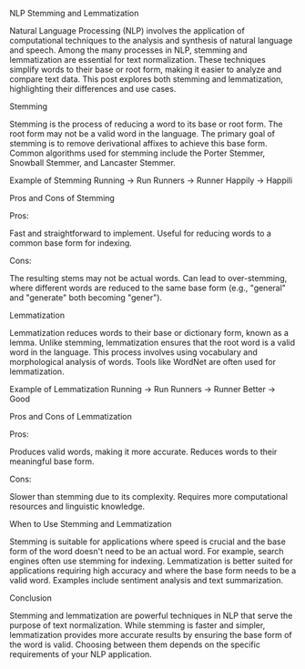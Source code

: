 NLP Stemming and Lemmatization


Natural Language Processing (NLP) involves the application of computational techniques to the analysis and synthesis of natural language and speech. Among the many processes in NLP, stemming and lemmatization are essential for text normalization. These techniques simplify words to their base or root form, making it easier to analyze and compare text data. This post explores both stemming and lemmatization, highlighting their differences and use cases.


Stemming


Stemming is the process of reducing a word to its base or root form. The root form may not be a valid word in the language. The primary goal of stemming is to remove derivational affixes to achieve this base form. Common algorithms used for stemming include the Porter Stemmer, Snowball Stemmer, and Lancaster Stemmer.

Example of Stemming
Running -> Run
Runners -> Runner
Happily -> Happili

Pros and Cons of Stemming

Pros:

Fast and straightforward to implement.
Useful for reducing words to a common base form for indexing.


Cons:

The resulting stems may not be actual words.
Can lead to over-stemming, where different words are reduced to the same base form (e.g., "general" and "generate" both becoming "gener").

Lemmatization

Lemmatization reduces words to their base or dictionary form, known as a lemma. Unlike stemming, lemmatization ensures that the root word is a valid word in the language. This process involves using vocabulary and morphological analysis of words. Tools like WordNet are often used for lemmatization.

Example of Lemmatization
Running -> Run
Runners -> Runner
Better -> Good

Pros and Cons of Lemmatization


Pros:

Produces valid words, making it more accurate.
Reduces words to their meaningful base form.


Cons:

Slower than stemming due to its complexity.
Requires more computational resources and linguistic knowledge.


When to Use Stemming and Lemmatization


Stemming is suitable for applications where speed is crucial and the base form of the word doesn't need to be an actual word. For example, search engines often use stemming for indexing.
Lemmatization is better suited for applications requiring high accuracy and where the base form needs to be a valid word. Examples include sentiment analysis and text summarization.


Conclusion


Stemming and lemmatization are powerful techniques in NLP that serve the purpose of text normalization. While stemming is faster and simpler, lemmatization provides more accurate results by ensuring the base form of the word is valid. Choosing between them depends on the specific requirements of your NLP application.





